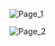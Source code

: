 ![Page_1](https://github.com/AbdulRahmanAzam/cpp-practise/assets/69141440/56db9a89-3e3b-4e2f-b463-7bc7ebcd6556)

![Page_2](https://github.com/AbdulRahmanAzam/cpp-practise/assets/69141440/abccc119-578b-49f6-b599-ec90fb1f30ca)
